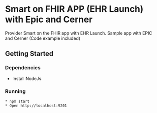 # Smart on FHIR APP (EHR Launch) with Epic and Cerner
Provider Smart on the FHIR app with EHR Launch. Sample app with EPIC and Cerner (Code example included)

## Getting Started

### Dependencies

* Install NodeJs

### Running 

 ```
* npm start
* Open http://localhost:9201
```
